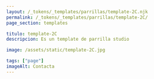 ```yaml
---
layout: /_tokens/_templates/parrillas/template-2C.njk
permalink: /_tokens/_templates/parrillas/template-2C/
page_section: templates

titulo: template-2C
descripcion: Es un template de parrilla studio

image: /assets/static/template-2C.jpg

tags: ["page"]
imageAlt: Contacta
---
```

